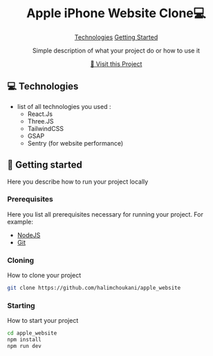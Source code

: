 
<h1 align="center" style="font-weight: bold;">Apple iPhone Website Clone💻</h1>

<p align="center">
<a href="#tech">Technologies</a>
<a href="#started">Getting Started</a>


 
</p>


<p align="center">Simple description of what your project do or how to use it</p>


<p align="center">
<a href="https://halimchoukani.github.io/apple_website/">📱 Visit this Project</a>
</p>

<h2 id="technologies">💻 Technologies</h2>

- list of all technologies you used :
  <ul>
   <li>React.Js</li>
   <li>Three.JS</li>
   <li>TailwindCSS</li>
   <li>GSAP</li>
   <li>Sentry (for website performance)</li>
  </ul>






<h2 id="started">🚀 Getting started</h2>

Here you describe how to run your project locally

<h3>Prerequisites</h3>

Here you list all prerequisites necessary for running your project. For example:

- [NodeJS](https://nodejs.org/)
- [Git ](https://git-scm.com/)

<h3>Cloning</h3>

How to clone your project

```bash
git clone https://github.com/halimchoukani/apple_website
```

<h3>Starting</h3>

How to start your project

```bash
cd apple_website
npm install
npm run dev
```
